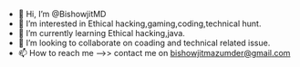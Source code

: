 - 👋 Hi, I’m @BishowjitMD
- 👀 I’m interested in Ethical hacking,gaming,coding,technical hunt.
- 🌱 I’m currently learning Ethical hacking,java.
- 💞️ I’m looking to collaborate on coading and technical related issue.
- 📫 How to reach me -->> contact me on bishowjitmazumder@gmail.com

<!---
BishowjitMD/BishowjitMD is a ✨ special ✨ repository because its `README.md` (this file) appears on your GitHub profile.
You can click the Preview link to take a look at your changes.
--->
